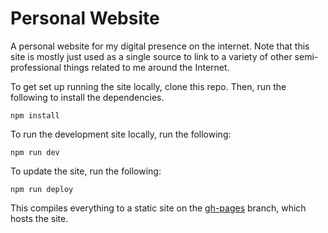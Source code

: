 # Personal Website

A personal website for my digital presence on the internet. Note that this site is mostly just used as a single source to link to a variety of other semi-professional things related to me around the Internet.

To get set up running the site locally, clone this repo. Then, run the following to install the dependencies.

```shell
npm install
```

To run the development site locally, run the following:

```shell
npm run dev
```

To update the site, run the following:

```shell
npm run deploy
```

This compiles everything to a static site on the [gh-pages](https://github.com/MoenMi/moenmi.github.io/tree/gh-pages) branch, which hosts the site.
